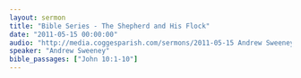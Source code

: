 ```yaml
---
layout: sermon
title: "Bible Series - The Shepherd and His Flock"
date: "2011-05-15 00:00:00"
audio: "http://media.coggesparish.com/sermons/2011-05-15 Andrew Sweeney.mp3"
speaker: "Andrew Sweeney"
bible_passages: ["John 10:1-10"]
---
```

